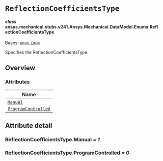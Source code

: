 # `ReflectionCoefficientsType`

<a id="ansys.mechanical.stubs.v241.Ansys.Mechanical.DataModel.Enums.ReflectionCoefficientsType"></a>

#### *class* ansys.mechanical.stubs.v241.Ansys.Mechanical.DataModel.Enums.ReflectionCoefficientsType

Bases: [`enum.Enum`](https://docs.python.org/3/library/enum.html#enum.Enum)

Specifies the ReflectionCoefficientsType.

<!-- !! processed by numpydoc !! -->

<a id="overview"></a>

## Overview

### Attributes

| Name |
| ---------------------------------------------------------------------- |
| [`Manual`](#ReflectionCoefficientsType.Manual) |
| [`ProgramControlled`](#ReflectionCoefficientsType.ProgramControlled) |

<a id="attribute-detail"></a>

## Attribute detail

<a id="ReflectionCoefficientsType.Manual"></a>

### ReflectionCoefficientsType.Manual *= 1*

<a id="ReflectionCoefficientsType.ProgramControlled"></a>

### ReflectionCoefficientsType.ProgramControlled *= 0*


